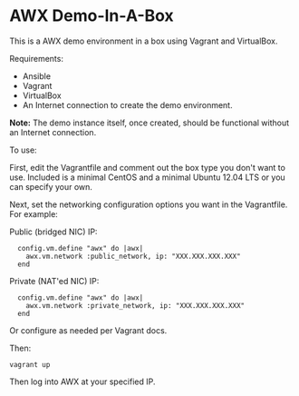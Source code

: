 AWX Demo-In-A-Box
=================

This is a AWX demo environment in a box using Vagrant and VirtualBox.

Requirements:

- Ansible
- Vagrant
- VirtualBox
- An Internet connection to create the demo environment.

**Note:** The demo instance itself, once created, should be functional without
an Internet connection. 

To use:

First, edit the Vagrantfile and comment out the box type you don't want to use.  Included is a minimal CentOS and a minimal Ubuntu 12.04 LTS or you can specify your own.

Next, set the networking configuration options you want in the Vagrantfile.  For example:

Public (bridged NIC) IP:
```
  config.vm.define "awx" do |awx|
    awx.vm.network :public_network, ip: "XXX.XXX.XXX.XXX"
  end
```
Private (NAT'ed NIC) IP:
```
  config.vm.define "awx" do |awx|
    awx.vm.network :private_network, ip: "XXX.XXX.XXX.XXX"
  end
```
Or configure as needed per Vagrant docs.

Then:
```
vagrant up
```

Then log into AWX at your specified IP.